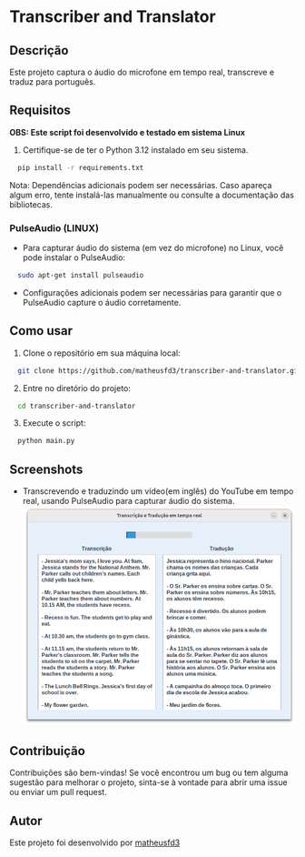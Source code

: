 # Transcriber and Translator
## Descrição
Este projeto captura o áudio do microfone em tempo real, transcreve e traduz para português.

## Requisitos
**OBS: Este script foi desenvolvido e testado em sistema Linux**
1. Certifique-se de ter o Python 3.12 instalado em seu sistema.
```bash
  pip install -r requirements.txt
```
Nota: Dependências adicionais podem ser necessárias. Caso apareça algum erro, tente instalá-las manualmente ou consulte a documentação das bibliotecas.
### PulseAudio (LINUX)
- Para capturar áudio do sistema (em vez do microfone) no Linux, você pode instalar o PulseAudio:
```bash
  sudo apt-get install pulseaudio
```
- Configurações adicionais podem ser necessárias para garantir que o PulseAudio capture o áudio corretamente.
## Como usar
1. Clone o repositório em sua máquina local:
```bash
  git clone https://github.com/matheusfd3/transcriber-and-translator.git
```
2. Entre no diretório do projeto:
```bash
  cd transcriber-and-translator
```
3. Execute o script:
```bash
  python main.py
```

## Screenshots
- Transcrevendo e traduzindo um vídeo(em inglês) do YouTube em tempo real, usando PulseAudio para capturar áudio do sistema.
![App Screenshot](https://github.com/matheusfd3/transcriber-and-translator/blob/main/.github/image01.png)

## Contribuição
Contribuições são bem-vindas! Se você encontrou um bug ou tem alguma sugestão para melhorar o projeto, sinta-se à vontade para abrir uma issue ou enviar um pull request.

## Autor
Este projeto foi desenvolvido por [matheusfd3](https://github.com/matheusfd3)